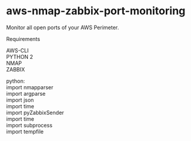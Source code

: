 # aws-nmap-zabbix-port-monitoring
Monitor all open ports of your AWS Perimeter.


Requirements

AWS-CLI<br/>
PYTHON 2<br/>
NMAP<br/>
ZABBIX<br/>

python:<br/>
import nmapparser<br/>
import argparse<br/>
import json<br/>
import time<br/>
import pyZabbixSender<br/>
import time<br/>
import subprocess<br/>
import tempfile<br/>
